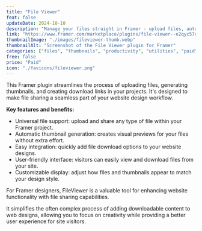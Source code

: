 ```yaml
---
title: "File Viewer"
feat: false
updateDate: 2024-10-10
description: "Manage your files straight in Framer - upload files, auto generate thumbnails and let users easily download them."
link: "https://www.framer.com/marketplace/plugins/file-viewer--e2qyc57qwzq9271ov0xyf7slj/?via=julesvcode"
thumbnailImage: "./images/fileviewer-thumb.webp"
thumbnailAlt: "Screenshot of the File Viewer plugin for Framer"
categories: ["files", "thumbnails", "productivity", "utilities", "paid"]
free: false
price: "Paid"
icon: "./favicons/fileviewer.png"
---
```


This Framer plugin streamlines the process of uploading files, generating thumbnails, and creating download links in your projects. It's designed to make file sharing a seamless part of your website design workflow.

<b>Key features and benefits:</b>

- Universal file support: upload and share any type of file within your Framer project.
- Automatic thumbnail generation: creates visual previews for your files without extra effort.
- Easy integration: quickly add file download options to your website designs.
- User-friendly interface: visitors can easily view and download files from your site.
- Customizable display: adjust how files and thumbnails appear to match your design style.

For Framer designers, FileViewer is a valuable tool for enhancing website functionality with file sharing capabilities. 

It simplifies the often complex process of adding downloadable content to web designs, allowing you to focus on creativity while providing a better user experience for site visitors.